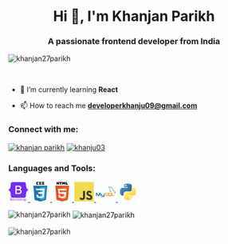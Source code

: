 <h1 align="center">Hi 👋, I'm Khanjan Parikh</h1>
<h3 align="center">A passionate frontend developer from India</h3>

<p align="left"> <img src="https://komarev.com/ghpvc/?username=khanjan27parikh&label=Profile%20views&color=0e75b6&style=flat" alt="khanjan27parikh" /> </p>

<p align="left"> <a href="https://twitter.com/" target="blank"><img src="https://img.shields.io/twitter/follow/?logo=twitter&style=for-the-badge" alt="" /></a> </p>

- 🌱 I’m currently learning **React**

- 📫 How to reach me **developerkhanju09@gmail.com**

<h3 align="left">Connect with me:</h3>
<p align="left">
<a href="https://linkedin.com/in/khanjan parikh" target="blank"><img align="center" src="https://raw.githubusercontent.com/rahuldkjain/github-profile-readme-generator/master/src/images/icons/Social/linked-in-alt.svg" alt="khanjan parikh" height="30" width="40" /></a>
<a href="https://instagram.com/khanju03" target="blank"><img align="center" src="https://raw.githubusercontent.com/rahuldkjain/github-profile-readme-generator/master/src/images/icons/Social/instagram.svg" alt="khanju03" height="30" width="40" /></a>
</p>

<h3 align="left">Languages and Tools:</h3>
<p align="left"> <a href="https://getbootstrap.com" target="_blank" rel="noreferrer"> <img src="https://raw.githubusercontent.com/devicons/devicon/master/icons/bootstrap/bootstrap-plain-wordmark.svg" alt="bootstrap" width="40" height="40"/> </a> <a href="https://www.w3schools.com/css/" target="_blank" rel="noreferrer"> <img src="https://raw.githubusercontent.com/devicons/devicon/master/icons/css3/css3-original-wordmark.svg" alt="css3" width="40" height="40"/> </a> <a href="https://www.w3.org/html/" target="_blank" rel="noreferrer"> <img src="https://raw.githubusercontent.com/devicons/devicon/master/icons/html5/html5-original-wordmark.svg" alt="html5" width="40" height="40"/> </a> <a href="https://developer.mozilla.org/en-US/docs/Web/JavaScript" target="_blank" rel="noreferrer"> <img src="https://raw.githubusercontent.com/devicons/devicon/master/icons/javascript/javascript-original.svg" alt="javascript" width="40" height="40"/> </a> <a href="https://www.mysql.com/" target="_blank" rel="noreferrer"> <img src="https://raw.githubusercontent.com/devicons/devicon/master/icons/mysql/mysql-original-wordmark.svg" alt="mysql" width="40" height="40"/> </a> <a href="https://www.python.org" target="_blank" rel="noreferrer"> <img src="https://raw.githubusercontent.com/devicons/devicon/master/icons/python/python-original.svg" alt="python" width="40" height="40"/> </a> </p>

<p><img align="left" src="https://github-readme-stats.vercel.app/api/top-langs?username=khanjan27parikh&show_icons=true&locale=en&layout=compact" alt="khanjan27parikh" /></p>

<p>&nbsp;<img align="center" src="https://github-readme-stats.vercel.app/api?username=khanjan27parikh&show_icons=true&locale=en" alt="khanjan27parikh" /></p>

<p><img align="center" src="https://github-readme-streak-stats.herokuapp.com/?user=khanjan27parikh&" alt="khanjan27parikh" /></p>
